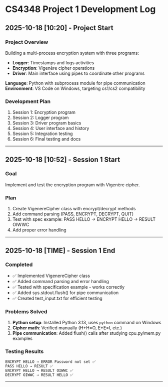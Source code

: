 # CS4348 Project 1 Development Log

## 2025-10-18 [10:20] - Project Start

### Project Overview
Building a multi-process encryption system with three programs:
- **Logger**: Timestamps and logs activities  
- **Encryption**: Vigenère cipher operations
- **Driver**: Main interface using pipes to coordinate other programs

**Language**: Python with subprocess module for pipe communication  
**Environment**: VS Code on Windows, targeting cs1/cs2 compatibility

### Development Plan
1. Session 1: Encryption program
2. Session 2: Logger program  
3. Session 3: Driver program basics
4. Session 4: User interface and history
5. Session 5: Integration testing
6. Session 6: Final testing and docs

---

## 2025-10-18 [10:52] - Session 1 Start

### Goal
Implement and test the encryption program with Vigenère cipher.

### Plan
1. Create VigenereCipher class with encrypt/decrypt methods
2. Add command parsing (PASS, ENCRYPT, DECRYPT, QUIT)  
3. Test with spec example: PASS HELLO → ENCRYPT HELLO → RESULT OIWWC
4. Add proper error handling

---

## 2025-10-18 [TIME] - Session 1 End

### Completed
- ✅ Implemented VigenereCipher class
- ✅ Added command parsing and error handling
- ✅ Tested with specification example - works correctly
- ✅ Added sys.stdout.flush() for pipe communication
- ✅ Created test_input.txt for efficient testing

### Problems Solved
1. **Python setup**: Installed Python 3.13, uses `python` command on Windows
2. **Cipher math**: Verified manually (H+H=O, E+E=I, etc.) 
3. **Pipe communication**: Added flush() calls after studying cpu.py/mem.py examples

### Testing Results
```
ENCRYPT HELLO → ERROR Password not set ✅
PASS HELLO → RESULT ✅  
ENCRYPT HELLO → RESULT OIWWC ✅
DECRYPT OIWWC → RESULT HELLO ✅
```

---